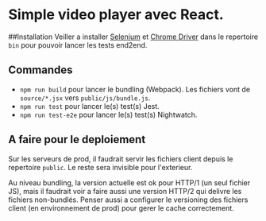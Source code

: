 # Simple video player avec React.

##Installation
Veiller a installer [Selenium](http://selenium-release.storage.googleapis.com/index.html) et [Chrome Driver](https://sites.google.com/a/chromium.org/chromedriver/downloads) dans le repertoire `bin` pour pouvoir lancer les tests end2end.

## Commandes
* `npm run build` pour lancer le bundling (Webpack). Les fichiers vont de `source/*.jsx` vers `public/js/bundle.js`.
* `npm run test` pour lancer le(s) test(s) Jest.
* `npm run test-e2e` pour lancer le(s) test(s) Nightwatch.

## A faire pour le deploiement
Sur les serveurs de prod, il faudrait servir les fichiers client depuis le repertoire `public`. Le reste sera invisible pour l'exterieur.

Au niveau bundling, la version actuelle est ok pour HTTP/1 (un seul fichier JS), mais il faudrait voir a faire aussi une version HTTP/2 qui delivre les fichiers non-bundlés. Penser aussi a configurer le versioning des fichiers client (en environnement de prod) pour gerer le cache correctement.

